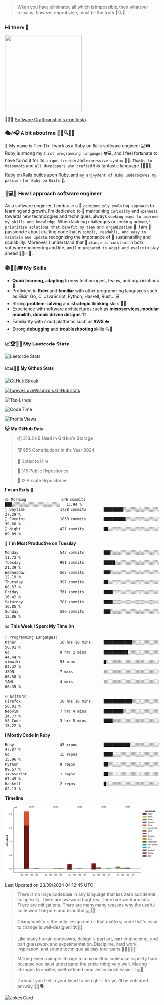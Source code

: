 > When you have eliminated all which is impossible, then whatever remains, however improbable, must be the truth 🤔🔍💡
### Hi there 👋

<!--
**foreverLoveWisdom/foreverLoveWisdom** is a ✨ _special_ ✨ repository because its `README.md` (this file) appears on your GitHub profile.

Here are some ideas to get you started:

- 🔭 I’m currently working on ...
- 🌱 I’m currently learning ...
- 👯 I’m looking to collaborate on ...
- 🤔 I’m looking for help with ...
- 💬 Ask me about ...
- 📫 How to reach me: ...
- 😄 Pronouns: ...
- ⚡ Fun fact: ...
-->

<img src="https://codecondo.com/wp-content/uploads/2017/09/railslogo.png" width="250" height="250">

 📜🔨🌟 [Software Craftmanship's manifesto](http://manifesto.softwarecraftsmanship.org/)

### 🎭🎶🎧 A bit about me 🕵️‍♀️🔍🕵️‍♂️
👋 My name is Tien Do. I work as a Ruby on Rails software engineer 💻🛤️. Ruby is among my `first programming languages` 🍀💻, and I feel fortunate to have found it for its `unique freedom` and `expressive syntax` 🤗💬. `Thanks to Matsumoto` and `all developers who crafted` this fantastic language 🙏👨‍💻🌟.

Ruby on Rails builds upon Ruby, and `my enjoyment of Ruby underscores my passion for Ruby on Rails` 🤩.

### 🤔💻🔨 How I approach software engineer
As a software engineer, I embrace a 🔄 `continuously evolving approach` to learning and growth. I'm dedicated to 🤔 maintaining `curiosity` and `openness` towards new technologies and techniques, always `seeking ways to improve my skills and knowledge`. When tackling challenges or seeking advice, I `prioritize solutions that benefit my team and organization` 👥. I am 🎉 passionate about crafting code that is `simple, readable, and easy to maintain and update`, recognizing the importance of 🌱 sustainability and scalability. Moreover, I understand that 🌊 `change is constant` in both software engineering and life, and I'm `prepared to adapt and evolve` to stay ahead 🏃‍♂️📈🔄.

### 📚🧑‍💻🎓 My Skills
- **Quick learning, adapting** to new technologies, teams, and organizations 🚀
- Proficient in **Ruby** and **familiar** with other programming languages such as Elixir, Go, C, JavaScript, Python, Haskell, Rust... 💻
- Strong **problem-solving** and **strategic thinking** skills 🤔💡
- Experience with software architectures such as **microservices, modular monolith, domain driven designs** 🏗️
- Familiarity with cloud platforms such as **AWS** ☁️ 
- Strong **debugging** and **troubleshooting** skills 🔍🐞


### 📈🏆🧑‍💻 My Leetcode Stats
![Leetcode Stats](https://leetcard.jacoblin.cool/foreverLoveWisdom)

#### 📈📊👨‍💻  My Github Stats

[![GitHub Streak](https://github-readme-streak-stats.herokuapp.com/?user=foreverLoveWisdom&theme=dracula)](https://git.io/streak-stats)
&nbsp;
&nbsp;

[![foreverLoveWisdom's GitHub stats](https://github-readme-stats.vercel.app/api?username=foreverLoveWisdom&show_icons=true&theme=react&count_private=true)](https://github.com/anuraghazra/github-readme-stats)

[![Top Langs](https://github-readme-stats.vercel.app/api/top-langs/?username=foreverLoveWisdom&show_icons=true&theme=vue-dark)](https://github.com/anuraghazra/github-readme-stats)

<!--START_SECTION:waka-->
![Code Time](http://img.shields.io/badge/Code%20Time-3%2C308%20hrs%2013%20mins-blue)

![Profile Views](http://img.shields.io/badge/Profile%20Views-4-blue)

**🐱 My GitHub Data** 

> 📦 318.2 kB Used in GitHub's Storage 
 > 
> 🏆 955 Contributions in the Year 2024
 > 
> 💼 Opted to Hire
 > 
> 📜 315 Public Repositories 
 > 
> 🔑 12 Private Repositories 
 > 
**I'm an Early 🐤** 

```text
🌞 Morning                646 commits         ███░░░░░░░░░░░░░░░░░░░░░░   13.94 % 
🌆 Daytime                1728 commits        █████████░░░░░░░░░░░░░░░░   37.29 % 
🌃 Evening                1839 commits        ██████████░░░░░░░░░░░░░░░   39.68 % 
🌙 Night                  421 commits         ██░░░░░░░░░░░░░░░░░░░░░░░   09.09 % 
```
📅 **I'm Most Productive on Tuesday** 

```text
Monday                   543 commits         ███░░░░░░░░░░░░░░░░░░░░░░   11.72 % 
Tuesday                  991 commits         █████░░░░░░░░░░░░░░░░░░░░   21.39 % 
Wednesday                565 commits         ███░░░░░░░░░░░░░░░░░░░░░░   12.19 % 
Thursday                 397 commits         ██░░░░░░░░░░░░░░░░░░░░░░░   08.57 % 
Friday                   761 commits         ████░░░░░░░░░░░░░░░░░░░░░   16.42 % 
Saturday                 781 commits         ████░░░░░░░░░░░░░░░░░░░░░   16.85 % 
Sunday                   596 commits         ███░░░░░░░░░░░░░░░░░░░░░░   12.86 % 
```


📊 **This Week I Spent My Time On** 

```text
💬 Programming Languages: 
Other                    10 hrs 10 mins      █████████████░░░░░░░░░░░░   50.01 % 
Go                       9 hrs 2 mins        ███████████░░░░░░░░░░░░░░   44.44 % 
vimwiki                  53 mins             █░░░░░░░░░░░░░░░░░░░░░░░░   04.42 % 
JSON                     7 mins              ░░░░░░░░░░░░░░░░░░░░░░░░░   00.58 % 
YAML                     4 mins              ░░░░░░░░░░░░░░░░░░░░░░░░░   00.35 % 

🔥 Editors: 
Firefox                  10 hrs 10 mins      █████████████░░░░░░░░░░░░   50.01 % 
Neovim                   7 hrs 4 mins        █████████░░░░░░░░░░░░░░░░   34.77 % 
VS Code                  3 hrs 5 mins        ████░░░░░░░░░░░░░░░░░░░░░   15.22 % 
```

**I Mostly Code in Ruby** 

```text
Ruby                     45 repos            ████████████░░░░░░░░░░░░░   47.87 % 
Go                       15 repos            ████░░░░░░░░░░░░░░░░░░░░░   15.96 % 
Python                   9 repos             ██░░░░░░░░░░░░░░░░░░░░░░░   09.57 % 
JavaScript               7 repos             ██░░░░░░░░░░░░░░░░░░░░░░░   07.45 % 
Haskell                  2 repos             █░░░░░░░░░░░░░░░░░░░░░░░░   02.13 % 
```



**Timeline**

![Lines of Code chart](https://raw.githubusercontent.com/foreverLoveWisdom/foreverLoveWisdom/main/assets/bar_graph.png)


 Last Updated on 23/09/2024 04:12:45 UTC
<!--END_SECTION:waka-->


> There is no large codebase in any language that has zero accidental complexity. There are awkward bugfixes. There are workarounds. There are mitigations.
> There are many many reasons why the useful code won't be pure and beautiful 💻🐞🤔

> Changeability is the only design metric that matters; code that's easy to change is well-designed 🛠️🔄🎨

> Like many human endeavors, design is part art, part engineering, and part guesswork and experimentation. Discipline, hard work, inspiration, and sound technique all play their parts 🎨🧑‍💻🔬🧪

> Mak­ing even a sim­ple change to a mono­lith­ic code­base is pret­ty hard because you must under­stand the entire thing very well. Mak­ing changes to small­er, well-defined mod­ules is much easier 💡💻🤔
 
 > Do what you feel in your heart to be right – for you’ll be criticized anyway 💖🙏🗣️ 
 
![Jokes Card](https://readme-jokes.vercel.app/api)
